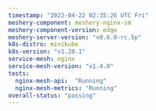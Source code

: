 ```yaml
---
timestamp: "2022-04-22 02:35:26 UTC Fri"
meshery-component: meshery-nginx-sm
meshery-component-version: edge
meshery-server-version: "v0.6.0-rc.5p"
k8s-distro: minikube
k8s-version: "v1.20.1"
service-mesh: nginx
service-mesh-version: "v1.4.0"
tests:
  nginx-mesh-api:  "Running"
  nginx-mesh-metrics: "Running"
overall-status: "passing"
---
```

